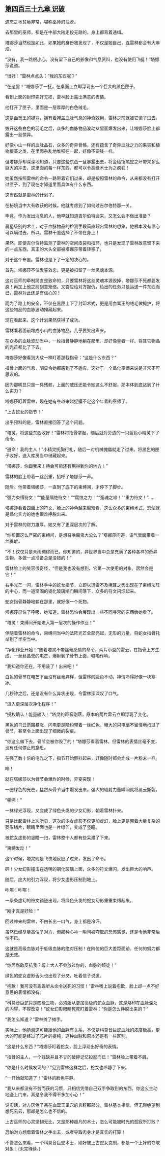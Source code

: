 ## [第四百三十九章 识破](https://www.xxbiquge.com/11_11222/8919193.html)


  遗忘之地贫瘠非常，堪称巫师的荒漠。

  去那里的巫师，都是在中部大陆走投无路的，身上都背着通缉。

  塔娜莎当然也是如此，如果她的身份被发现了，不仅是她自己，连雷林都会有大麻烦。

  “没有，我一路很小心，没有留下自己的影像和气息资料，也没有使用飞艇！”塔娜莎说道。

  “很好！”雷林点点头：“我的东西呢？”

  “在这里！”塔娜莎手一抚，在桌面上立即浮现出一个巨大的黑色匣子。

  看到上面的封印完好无损，雷林脸上露出满意的表情。

  他打开了匣子，里面是一层厚厚的白色绒毛。

  这是血鹫王的褪羽，拥有着掩盖血脉气息的神奇效用，雷林之前就被它骗了过去。

  拨开这些白色的羽毛之后，众多的血脉物品波动从里面爆发出来，让塔娜莎脸上都露出一丝惊异。

  好像小山一样的血脉晶石，众多的奇异骨骼，还有蕴含了奇异血脉之力的果实和植物根茎之类，在里面杂乱地堆积在一起，好像不要钱一样。

  但塔娜莎却深深地知道，只要这些东西一旦暴露出去，将会给衔尾蛇之环带来多么巨大的冲击，这里面的每一样东西，都可以令高级术士为之疯狂！

  她虽然按照雷林的命令一路带着它们过来，却是按照雷林的命令，从来都没有打开过匣子，到了现在才知道里面具体有什么东西。

  这当然就是雷林的计划了。

  在秘境当中大有收获的时候，他就考虑到了如何过吉尔伯特那一关。

  毕竟，作为发出消息的人，他早就知道吉尔伯特会来，又怎么会不做出准备？

  晨星级别的术士，对于血脉物品的检测手段简直超出雷林的想象，他根本没有信心可以瞒过去，所以。雷林干脆选择了不带在身上！

  果然，即使吉尔伯特监测了雷林的空间皮袋和指环，也只是发现了雷林故意留下来的一点东西，真正的大头全部被塔娜莎带着转移了。

  对于这个布置。雷林也是下了一定的决心的。

  首先，塔娜莎不仅发誓效忠，更是被扣留了一丝灵魂本源。

  这对巫师的牵制简直是致命的，只要雷林将这丝灵魂本源毁掉，塔娜莎不死都要发疯！再加上他之前刻意笼络。又答应给对方报仇，给出的任务只是运送一件东西而已，雷林对此还是有信心的！

  而为了路上的安全，不仅在黑匣上下了封印术式，更是用血鹫王的绒毛做掩护，将这些物品的血脉波动掩藏起来。

  现在看起来，这个计划果然获得了成功。

  雷林看着面前堆成小山的血脉物品，几乎要笑出声来。

  在众多的血脉波动当中，一枚指骨静静地躺在那里，却好像皇者一样。将其它物品的光芒都比了下去。

  塔娜莎好像看到大敌一样盯着那截指骨：“这是什么东西？”

  指骨上面的气息，明显令她都感到了不适应，这对于一个晶化巫师来说是非常不可思议的。

  因为那明显只是一具残骸，上面的威压还能令她这么不舒服，那本体到底达到了什么实力？

  塔娜莎盯着雷林，现在她有些越来越捉摸不定这个年青的巫师了。

  “上古蛇女的指节！”

  出乎预料的是，雷林直接回答了这个问题。

  “塔灵，将这些东西收好！”雷林将指骨拿起，随后就对旁边的一只蓝色小精灵下了命令。

  “遵命！我的主人！”小精灵抚胸行礼，随后一对机械傀儡就走了过来。将黑色的匣子收好，送入库房当中储藏起来。

  “塔娜莎，你跟我来！待会可能还有用得到你的地方！”

  雷林的脸上带着一丝沉重，招呼了塔娜莎一声。

  随后。他带着塔娜莎，一直到了底下的束缚间，才停下了脚步。

  “强力束缚符文！”“能量隔绝符文！”“腐蚀之力！”“冤魂之啼！”“重力符文！”……

  塔娜莎看着四面上的符文，脸上的神色越来越难看，这么众多的束缚术式，恐怕就是晶化实力的她也很难挣脱出来。

  对于雷林的财力雄厚。她又有了更深层次的了解。

  “你布置这么严密的束缚间，是想召唤魔鬼大公么？”塔娜莎问道，语气里面带着一丝挑衅。

  “不！仅仅只是未雨绸缪而已，你知道的，异世界当中总是充满了各种各样的奇异生物，多做一点准备总是没错的！”

  雷林脸上的笑容很奇怪，“但是我也没有想到，它第一次使用的对象，居然会是它！”

  右手光芒一闪，雷林手中的蛇女指节，立即以迅雷不及掩耳之势出现在了束缚法阵的中心，而一道坚固的钢化玻璃闸门瞬间落下，众多的符文闪烁起来。

  蛇女指骨静静地躺在那里，就好像一个死物。

  塔娜莎屏住了呼吸，她知道，雷林恐怕会展现出一些不同寻常的东西给她看了。

  “塔灵！束缚间开始进入第一层次的操作作业！”

  伴随着雷林的命令，束缚间当中的法阵光芒全部亮起，无形的力量，将蛇女指骨托举到了半空当中。

  “净化作业开始！”随着塔灵不带丝毫感情的命令，两片小型的雷云，在指骨上方生成，一丝丝晶莹的电芒，爆射到了骨节上面，噼啪作响。

  “我知道你还在，不用装了！出来吧！”

  白色的骨节在电芒下面没有丝毫异样，但雷林的脸色不动，神情冷得好像一块寒冰。

  几秒钟之后，还是没有什么异状出现，令雷林深深叹了口气。

  “进入更深层次净化程序！”

  “授权确认！能量输入！”塔灵的声音刚落，原本的两片雷云立即浮现了变化。

  黑色的乌云范围暴涨，闪电更是隐约带着一丝红色，粗大的闪电毫不留情地扫过了骨节，甚至令上面出现了细微的裂痕。

  “你这么做下去，骨节会被你毁了的！”塔娜莎看着雷林，但雷林的表情丝毫不变，没有任何停止的意思。

  在强了数十倍的电光之下，指节开始颤抖起来，好像随时都会炸成一片粉末一样。

  呤！

  就在塔娜莎以为骨节会爆炸的时候，异变突现！

  一圈绿色的光芒，猛然从骨节当中爆发出来，强大的辐射力量瞬间就将黑云撕裂。

  “嘶嘶！”

  一抹绿光浮现，又变成了绿色头发的少女幻影，朝着雷林扑来。

  只是比起雷林上次所见，这次的少女虚影不仅更加虚幻，脸上更是带着大量复杂的菱形鳞片，眼睛里面也是一片绿芒，变成了竖瞳。

  被蛇女虚影的竖瞳一扫，雷林整个人都有些呆滞了下来。

  “束缚发动！”

  这个时候，塔灵则是飞快地反应了过来，发出了命令。

  砰！少女幻影撞击在透明的钢化玻璃上面，众多的符文爆闪，发出巨大的响声。

  随后，庞大的引力浮现，将少女虚影压制到地上。

  咔嚓！咔嚓！

  一条条虚幻的符文锁链出现，将绿色头发的蛇女幻影重重束缚起来。

  “刚才真是好险！”

  回过神来的雷林，不由长出一口气，身上都是冷汗。

  虽然已经尽量高估了对方，但那种心神一瞬间被夺取的恐怖感觉，还是令他非常后怕不已。

  这就是高级血脉对于低级血脉的绝对压制！在阶位的巨大差距面前，任何的努力都是无效。

  “你居然敢反抗我？母上大人不会放过你的，血脉的叛徒！”

  绿色的蛇女虚影舌头也出现了分叉，吐着信子说道。

  “抱歉！我可没有乖乖听从命令送死的习惯！”雷林嘴上说着抱歉，脸上却一点不好意思的表情都没有。

  “科莫音巨蛇只是四级生物，必须服从更加高级的蛇女血脉，这是烙印在血脉深处的内容，不容改变！”蛇女幻影眼睛死死盯着雷林：“你是怎么挣脱出来的？”

  “我怎么知道？”雷林摊了摊手。

  实际上，他猜测这可能跟他的血脉有关系，不仅是科莫音巨蛇血脉的浓度极高，更大的可能是经过了芯片的提纯，这种血脉和原本还是有一些区别。

  “这是什么东西？”塔娜莎盯着蛇女，脸上浮现出好奇的表情。

  “指骨的主人，一个残缺并且不甘的破碎记忆投影而已！”雷林脸上带着不屑。

  “你是什么时候发现的？”见到雷林这样之后，蛇女也冷静了下来。

  “一开始就知道了！”雷林的脸色平静。

  “我从来都没有不劳而获的习惯，只相信凭借自己双手争取到的东西，你这么主动地送上门来，真是令我不得不多加小心！”

  说实话，对方厌倦了呆在血鹫王巢穴的言辞那部分，雷林基本相信，但无聊绝望到想死云云，那却是怎么也不信的。

  上古巫师的心灵坚韧无比，又是那种超凡的术士，怎么可能被时光的孤寂所打败？

  恐怕对方想借着雷林之手出去，或者夺取肉身才是真实的打算！

  不管怎么来看，一个科莫音巨蛇术士，刚好被上古蛇女克制，都是一个上好的夺取对象！(未完待续。)
